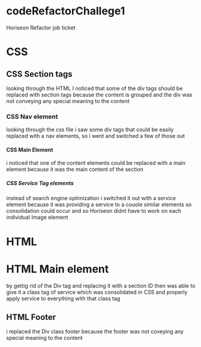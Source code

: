 # codeRefactorChallege1
Horiseon Refactor job ticket 

# CSS

## CSS Section tags
looking through the HTML I noticed that some of the div tags should be replaced with section tags because the content is grouped and the div was not conveying any special meaning to the content
 
 ### CSS Nav element
 looking through the css file i saw some div tags that could be easily replaced with a nav elements, so i went and switched a few of those out
 
 #### CSS Main Element
 i noticed that one of the content elements could be replaced with a main element because it was the main content of the section
 
 ##### CSS Service Tag elements
 instead of search engine optimization i switched it out with a service element because it was providing a service to a couole similar elements so consolidation could occur and so Horiseon didnt have to work on each individual Image element


# HTML

# HTML Main element
by gettig rid of the Div tag and replacing it with a section ID then was able to give it a class tag of service which was consolidated in CSS and properly apply service to everything with that class tag

## HTML Footer
i replaced the Div class footer because the footer was not coveying any special meaning to the content

